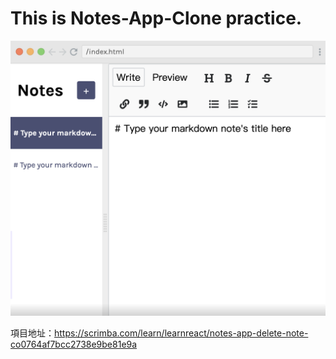 # This is Notes-App-Clone practice.

![效果圖](https://github.com/Greendayy/Notes-App-Clone/blob/main/public/WeChat47e9005758b849cd618646f2147b80f8.png)

項目地址：https://scrimba.com/learn/learnreact/notes-app-delete-note-co0764af7bcc2738e9be81e9a
